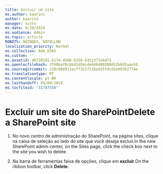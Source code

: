 ```yaml
---
title: Excluir um site
ms.author: kaarins
author: kaarins
manager: scotv
ms.date: 6/28/2018
ms.audience: Admin
ms.topic: article
ROBOTS: NOINDEX, NOFOLLOW
localization_priority: Normal
ms.collection: Adm_O365
ms.custom: ''
ms.assetid: 48710191-b17d-4560-b356-b351371d4d73
ms.openlocfilehash: 37606af8cbbd1d54cde646400386652b0d5aae56
ms.sourcegitcommit: 228c986911ecf73217116a5d1fdcd2e89362774e
ms.translationtype: MT
ms.contentlocale: pt-BR
ms.lasthandoff: 04/09/2019
ms.locfileid: "31747550"
---
```

# <a name="delete-a-sharepoint-site"></a><span data-ttu-id="09e43-102">Excluir um site do SharePoint</span><span class="sxs-lookup"><span data-stu-id="09e43-102">Delete a SharePoint site</span></span>

1. <span data-ttu-id="09e43-103">No novo centro de administração do SharePoint, na página sites, clique na caixa de seleção ao lado do site que você deseja excluir.</span><span class="sxs-lookup"><span data-stu-id="09e43-103">In the new  SharePoint admin center, on the Sites page, click the check box next to the site you wish to delete.</span></span>
    
2. <span data-ttu-id="09e43-104">Na barra de ferramentas faixa de opções, clique em **excluir**.</span><span class="sxs-lookup"><span data-stu-id="09e43-104">On the ribbon toolbar, click **Delete**.</span></span>
    

